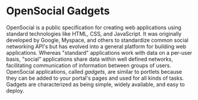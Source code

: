 # OpenSocial Gadgets [](id=creating-and-integrating-with-opensocial-liferay-portal-6-2-dev-guide-08-en)

OpenSocial is a public specification for creating web applications using
standard technologies like HTML, CSS, and JavaScript. It was originally
developed by Google, Myspace, and others to standardize common social networking
API's but has evolved into a general platform for building web applications.
Whereas "standard" applications work with data on a per-user basis, "social"
applications share data within well defined networks, facilitating communication
of information between groups of users. OpenSocial applications, called
*gadgets*, are similar to portlets because they can be added to your portal's
pages and used for all kinds of tasks. Gadgets are characterized as being
simple, widely available, and easy to deploy.
